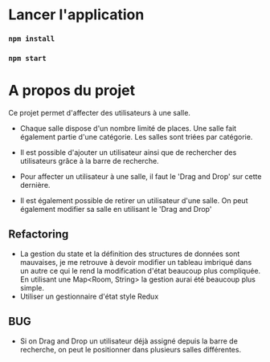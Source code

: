 # Lancer l'application

### `npm install`
### `npm start`

# A propos du projet

Ce projet permet d'affecter des utilisateurs à une salle.

 - Chaque salle dispose d'un nombre limité de places. Une salle fait également partie d'une catégorie. Les salles sont triées par catégorie.
 - Il est possible d'ajouter un utilisateur ainsi que de rechercher des utilisateurs grâce à la barre de recherche.
 - Pour affecter un utilisateur à une salle, il faut le 'Drag and Drop' sur cette dernière.

 - Il est également possible de retirer un utilisateur d'une salle. On peut également modifier sa salle en utilisant le 'Drag and Drop'

## Refactoring
 - La gestion du state et la définition des structures de données sont mauvaises, je me retrouve à devoir modifier un tableau imbriqué dans un autre ce qui le rend la modification d'état beaucoup plus compliquée. En utilisant une Map<Room, String> la gestion aurai été beaucoup plus simple.
  - Utiliser un gestionnaire d'état style Redux

## BUG

 - Si on Drag and Drop un utilisateur déjà assigné depuis la barre de recherche, on peut le positionner dans plusieurs salles différentes.